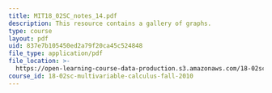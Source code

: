 ```yaml
---
title: MIT18_02SC_notes_14.pdf
description: This resource contains a gallery of graphs.
type: course
layout: pdf
uid: 837e7b105450ed2a79f20ca45c524848
file_type: application/pdf
file_location: >-
  https://open-learning-course-data-production.s3.amazonaws.com/18-02sc-multivariable-calculus-fall-2010/837e7b105450ed2a79f20ca45c524848_MIT18_02SC_notes_14.pdf
course_id: 18-02sc-multivariable-calculus-fall-2010
---
```

